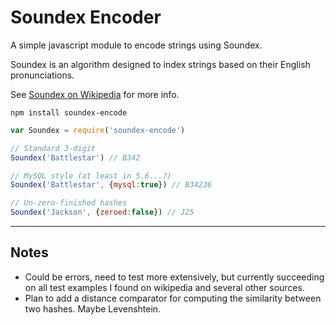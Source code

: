 # Soundex Encoder
A simple javascript module to encode strings using Soundex.

Soundex is an algorithm designed to index strings based on their English pronunciations.

See [Soundex on Wikipedia](http://en.wikipedia.org/wiki/Soundex) for more info.


`npm install soundex-encode`

```javascript
var Soundex = require('soundex-encode')

// Standard 3-digit
Soundex('Battlestar') // B342

// MySQL style (at least in 5.6...?)
Soundex('Battlestar', {mysql:true}) // B34236

// Un-zero-finished hashes
Soundex('Jackson', {zeroed:false}) // J25
```
-----

## Notes

+ Could be errors, need to test more extensively, but currently succeeding on all test examples I found on wikipedia and several other sources.
+ Plan to add a distance comparator for computing the similarity between two hashes. Maybe Levenshtein.
